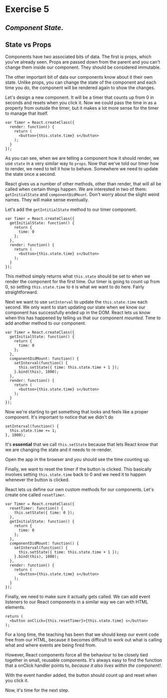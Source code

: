 # Exercise 5
_Component State_.
---

## State vs Props
Components have two associated bits of data. The first is props, which you've already seen. Props are passed down from the parent and you can't change them inside our component. They should be considered immutable.

The other important bit of data our components know about it their own state. Unlike props, you can change the state of the component and each time you do, the component will be rendered again to show the changes.

Let's design a new component. It will be a timer that counts up from 0 in seconds and resets when you click it. Now we could pass the time in as a property from outside the timer, but it makes a lot more sense for the timer to manage that itself.

```
var Timer = React.createClass({
  render: function() {
    return (
      <button>{this.state.time} s</button>
    );
  }
});
```

As you can see, when we are telling a component how it should render, we use `state` in a very similar way to `props`. Now that we've told our timer how to render, we need to tell it how to behave. Somewhere we need to update the state once a second.

React gives us a number of other methods, other than render, that will all be called when certain things happen. We are interested in two of them: `getInitialState` and `componentDidMount`. Don't worry about the slight weird names. They will make sense eventually.

Let's add the `getIntitialState` method to our timer component.

```
var Timer = React.createClass({
  getInitialState: function() {
    return {
      time: 0
    };
  },
  render: function() {
    return (
      <button>{this.state.time} s</button>
    );
  }
});
```

This method simply returns what `this.state` should be set to when we render the component for the first time. Our timer is going to count up from 0, so setting `this.state.time` to `0` is what we want to do here. Fairly straightforward.

Next we want to use `setInterval` to update the `this.state.time` each second. We only want to start updating our state when we know our component has successfully ended up in the DOM. React lets us know when this has happened by telling us that our component _mounted_. Time to add another method to our component.

```
var Timer = React.createClass({
  getInitialState: function() {
    return {
      time: 0
    };
  },
  componentDidMount: function() {
    setInterval(function() {
      this.setState({ time: this.state.time + 1 });
    }.bind(this), 1000);
  },
  render: function() {
    return (
      <button>{this.state.time} s</button>
    );
  }
});
```

Now we're starting to get something that looks and feels like a proper component. It's important to notice that we didn't do

```
setInterval(function() {
  this.state.time += 1;
}, 1000);
```

It's __essential__ that we call `this.setState` because that lets React know that we are changing the state and it needs to re-render.

Open the app in the browser and you should see the time counting up.

Finally, we want to reset the timer if the button is clicked. This basically involves setting `this.state.time` back to 0 and we need it to happen whenever the button is clicked.

React lets us define our own custom methods for our components. Let's create one called `resetTimer`.

```
var Timer = React.createClass({
  resetTimer: function() {
    this.setState({ time: 0 });
  },
  getInitialState: function() {
    return {
      time: 0
    };
  },
  componentDidMount: function() {
    setInterval(function() {
      this.setState({ time: this.state.time + 1 });
    }.bind(this), 1000);
  },
  render: function() {
    return (
      <button>{this.state.time} s</button>
    );
  }
});
```

Finally, we need to make sure it actually gets called. We can add event listeners to our React components in a similar way we can with HTML elements.

```
return (
  <button onClick={this.resetTimer}>{this.state.time} s</button>
);
```

For a long time, the teaching has been that we should keep our event code free from our HTML, because it becomes difficult to work out what is calling what and where events are being fired from.

However, React components force all the behaviour to be closely tied together in small, reusable components. It's always easy to find the function that a onClick handler points to, _because it also lives within the component!_.

With the event handler added, the button should count up and reset when you click it.

Now, it's time for the next step.

